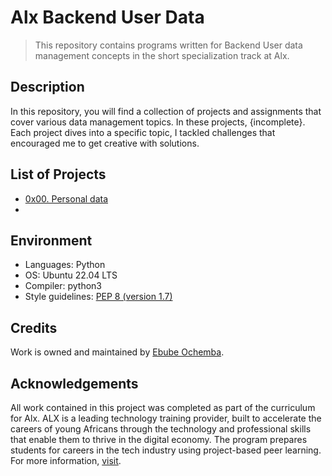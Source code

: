 # Alx Backend User Data

> This repository contains programs written for Backend User data management concepts in the short specialization track at Alx.

## Description

In this repository, you will find a collection of projects and assignments that cover various data management topics. In these projects, {incomplete}. Each project dives into a specific topic, I tackled challenges that encouraged me to get creative with solutions.

## List of Projects

- [0x00. Personal data](https://github.com/Ebube-Ochemba/alx-backend-user-data/blob/main/0x00-personal_data)
- [](https://github.com/Ebube-Ochemba/alx-backend-user-data/blob/main/)

## Environment
- Languages: Python
- OS: Ubuntu 22.04 LTS
- Compiler: python3
- Style guidelines: [PEP 8 (version 1.7)](https://peps.python.org/pep-0008/)
## Credits

Work is owned and maintained by [Ebube Ochemba](https://twitter.com/ebube116).

## Acknowledgements

All work contained in this project was completed as part of the curriculum for Alx. ALX is a leading technology training provider, built to accelerate the careers of young Africans through the technology and professional skills that enable them to thrive in the digital economy. The program prepares students for careers in the tech industry using project-based peer learning.
For more information, [visit](https://www.alxafrica.com/).
